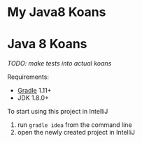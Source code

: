 My Java8 Koans
================

# Java 8 Koans
_TODO: make tests into actual koans_

Requirements:
* [Gradle](http://www.gradle.org/) 1.11+
* JDK 1.8.0+


To start using this project in IntelliJ

1. run `gradle idea` from the command line
2. open the newly created project in IntelliJ
